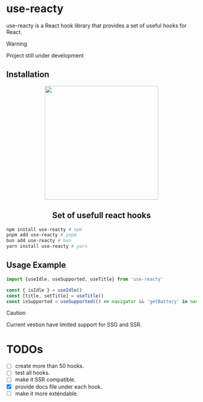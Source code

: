# use-reacty

use-reacty is a React hook library that provides a set of useful hooks for React.

> [!WARNING]
> Project still under development

## Installation

<div align='center'>
  <img src='https://use-reacty.vercel.app/logo.png' width='300' />
  <h2>Set of usefull react hooks</h2>
</div>

```bash
npm install use-reacty # npm
pnpm add use-reacty # pnpm
bun add use-reacty # bun
yarn install use-reacty # yarn
```

## Usage Example

```ts
import {useIdle, useSupported, useTitle} from 'use-reacty'

const { isIdle } = useIdle()
const [title, setTitle] = useTitle()
const isSupported = useSupported(() => navigator && 'getBattery' in navigator)
```

> [!CAUTION]
> Current vestion have limited support for SSG and SSR.

# TODOs

- [ ] create more than 50 hooks.
- [ ] test all hooks.
- [ ] make it SSR compatible.
- [x] provide docs file under each hook.
- [ ] make it more extendable.
